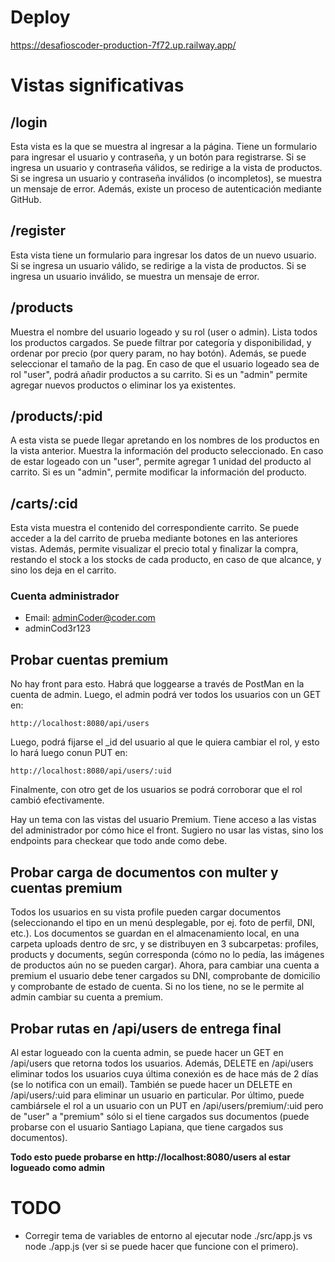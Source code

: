 # Deploy
https://desafioscoder-production-7f72.up.railway.app/
# Vistas significativas
## /login
Esta vista es la que se muestra al ingresar a la página. Tiene un formulario para ingresar el usuario y contraseña, y un botón para registrarse. Si se ingresa un usuario y contraseña válidos, se redirige a la vista de productos. Si se ingresa un usuario y contraseña inválidos (o incompletos), se muestra un mensaje de error.
Además, existe un proceso de autenticación mediante GitHub.
## /register
Esta vista tiene un formulario para ingresar los datos de un nuevo usuario. Si se ingresa un usuario válido, se redirige a la vista de productos. Si se ingresa un usuario inválido, se muestra un mensaje de error.
## /products
Muestra el nombre del usuario logeado y su rol (user o admin). Lista todos los productos cargados. Se puede filtrar por categoría y disponibilidad, 
y ordenar por precio (por query param, no hay botón). Además, se puede seleccionar el tamaño de la pag.
En caso de que el usuario logeado sea de rol "user", podrá añadir productos a su carrito. Si es un "admin" permite agregar nuevos productos o eliminar los ya existentes.
## /products/:pid
A esta vista se puede llegar apretando en los nombres de los productos en la vista anterior. Muestra la información del producto seleccionado.
En caso de estar logeado con un "user", permite agregar 1 unidad del producto al carrito. Si es un "admin", permite modificar la información del producto.
## /carts/:cid
Esta vista muestra el contenido del correspondiente carrito. Se puede acceder a la del carrito de prueba mediante botones en las anteriores vistas.
Además, permite visualizar el precio total y finalizar la compra, restando el stock a los stocks de cada producto, en caso de que alcance, y sino los deja en el carrito.

### Cuenta administrador
- Email: adminCoder@coder.com
- adminCod3r123

## Probar cuentas premium
No hay front para esto. Habrá que loggearse a través de PostMan en la cuenta de admin. Luego, el admin podrá ver todos los usuarios con un GET en:
```
http://localhost:8080/api/users
```
Luego, podrá fijarse el _id del usuario al que le quiera cambiar el rol, y esto lo hará luego conun PUT en:
```
http://localhost:8080/api/users/:uid
```
Finalmente, con otro get de los usuarios se podrá corroborar que el rol cambió efectivamente.

Hay un tema con las vistas del usuario Premium. Tiene acceso a las vistas del administrador por cómo hice el front. Sugiero no usar las vistas, sino los endpoints para checkear que todo ande como debe.

## Probar carga de documentos con multer y cuentas premium
Todos los usuarios en su vista profile pueden cargar documentos (seleccionando el tipo en un menú desplegable, por ej. foto de perfil, DNI, etc.). Los documentos se guardan en el almacenamiento local,
en una carpeta uploads dentro de src, y se distribuyen en 3 subcarpetas: profiles, products y documents, según corresponda (cómo no lo pedía, las imágenes de productos aún no se pueden cargar).
Ahora, para cambiar una cuenta a premium el usuario debe tener cargados su DNI, comprobante de domicilio y comprobante de estado de cuenta. Si no los tiene, no se le permite al admin cambiar su cuenta a premium.

## Probar rutas en /api/users de entrega final
Al estar logueado con la cuenta admin, se puede hacer un GET en /api/users que retorna todos los usuarios. Además, DELETE en /api/users eliminar todos los usuarios cuya última conexión es de hace más de 2 días (se lo notifica con un email). También se puede hacer un DELETE en /api/users/:uid para eliminar un usuario en particular. Por último, puede cambiársele el rol a un usuario con un PUT en /api/users/premium/:uid pero de "user" a "premium" sólo si el tiene cargados sus documentos (puede probarse con el usuario Santiago Lapiana, que tiene cargados sus documentos).

**Todo esto puede probarse en http://localhost:8080/users al estar logueado como admin**

# TODO
- Corregir tema de variables de entorno al ejecutar node ./src/app.js vs node ./app.js (ver si se puede hacer que funcione con el primero).

